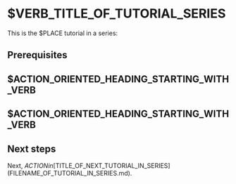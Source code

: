 <!-- You MUST replace all $PLACEHOLDERS. -->
# $VERB_TITLE_OF_TUTORIAL_SERIES

<!-- Short paragraph with a few sentences about this tutorial. -->
<!-- You MUST NOT begin the first sentence with "This" or "In this" - get right to WHY and the WHAT. -->

This is the $PLACE tutorial in a series:

<!-- Checkbox list of tutorials (linked) in the series. -->
<!-- Check ONLY this tutorial and those previous to this tutorial.
<!-- Link ONLY other tutorials.

Example list if TUT_02 is this file:

- [x] [$TUT_01_TITLE](path/to/tut1.md)
- [x] $TUT_02_TITLE
- [ ] [$TUT_03_TITLE](path/to/tut3.md)
-->

## Prerequisites


## $ACTION_ORIENTED_HEADING_STARTING_WITH_VERB

<!-- Tutorial task 1 of n -->

## $ACTION_ORIENTED_HEADING_STARTING_WITH_VERB

<!-- Tutorial task n of n -->

## Next steps

<!-- High-level bulleted list with concise descriptions of accomplishements in this tutorial -->

<!-- If there is another tutorial in the series, link to it here using this format -->
Next, $ACTION in [$TITLE_OF_NEXT_TUTORIAL_IN_SERIES](FILENAME_OF_TUTORIAL_IN_SERIES.md).
